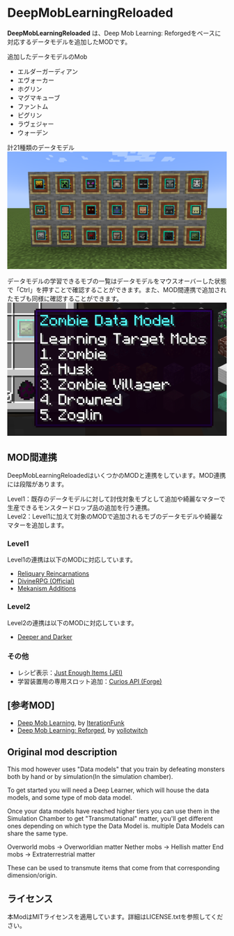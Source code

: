 # DeepMobLearningReloaded

**DeepMobLearningReloaded** は、Deep Mob Learning: Reforgedをベースに対応するデータモデルを追加したMODです。

追加したデータモデルのMob
- エルダーガーディアン
- エヴォーカー
- ホグリン
- マグマキューブ
- ファントム
- ピグリン
- ラヴェジャー
- ウォーデン

計21種類のデータモデル
![DataModels](./img/img1.png)

データモデルの学習できるモブの一覧はデータモデルをマウスオーバーした状態で「Ctrl」を押すことで確認することができます。また、MOD間連携で追加されたモブも同様に確認することができます。
![Ctrl key pressed](./img/img3.png)

## MOD間連携

DeepMobLearningReloadedはいくつかのMODと連携をしています。MOD連携には段階があります。

Level1：既存のデータモデルに対して討伐対象モブとして追加や綺麗なマターで生産できるモンスタードロップ品の追加を行う連携。  
Level2：Level1に加えて対象のMODで追加されるモブのデータモデルや綺麗なマターを追加します。

### Level1

Level1の連携は以下のMODに対応しています。

- [Reliquary Reincarnations](https://www.curseforge.com/minecraft/mc-mods/reliquary-reincarnations)
- [DivineRPG (Official)](https://www.curseforge.com/minecraft/mc-mods/official-divinerpg)
- [Mekanism Additions](https://www.curseforge.com/minecraft/mc-mods/mekanism-additions)

### Level2

Level2の連携は以下のMODに対応しています。

- [Deeper and Darker](https://www.curseforge.com/minecraft/mc-mods/deeperdarker)

### その他

- レシピ表示：[Just Enough Items (JEI)](https://www.curseforge.com/minecraft/mc-mods/jei)
- 学習装置用の専用スロット追加：[Curios API (Forge)](https://www.curseforge.com/minecraft/mc-mods/curios)

## [参考MOD]

- [Deep Mob Learning](https://www.curseforge.com/minecraft/mc-mods/deep-mob-learning), by [IterationFunk](https://legacy.curseforge.com/members/iterationfunk/projects)
- [Deep Mob Learning: Reforged](https://www.curseforge.com/minecraft/mc-mods/deep-mob-learning-reforged), by [yollotwitch](https://legacy.curseforge.com/members/yollotwitch/projects)

## Original mod description

This mod however uses "Data models" that you train by defeating monsters both by hand or by simulation(In the simulation chamber).

To get started you will need a Deep Learner, which will house the data models, and some type of mob data model.

Once your data models have reached higher tiers you can use them in the Simulation Chamber to get "Transmutational" matter, you'll get different ones depending on which type the Data Model is. multiple Data Models can share the same type.

Overworld mobs -> Overworldian matter
Nether mobs -> Hellish matter
End mobs -> Extraterrestrial matter

These can be used to transmute items that come from that corresponding dimension/origin.

## ライセンス

本ModはMITライセンスを適用しています。詳細はLICENSE.txtを参照してください。
